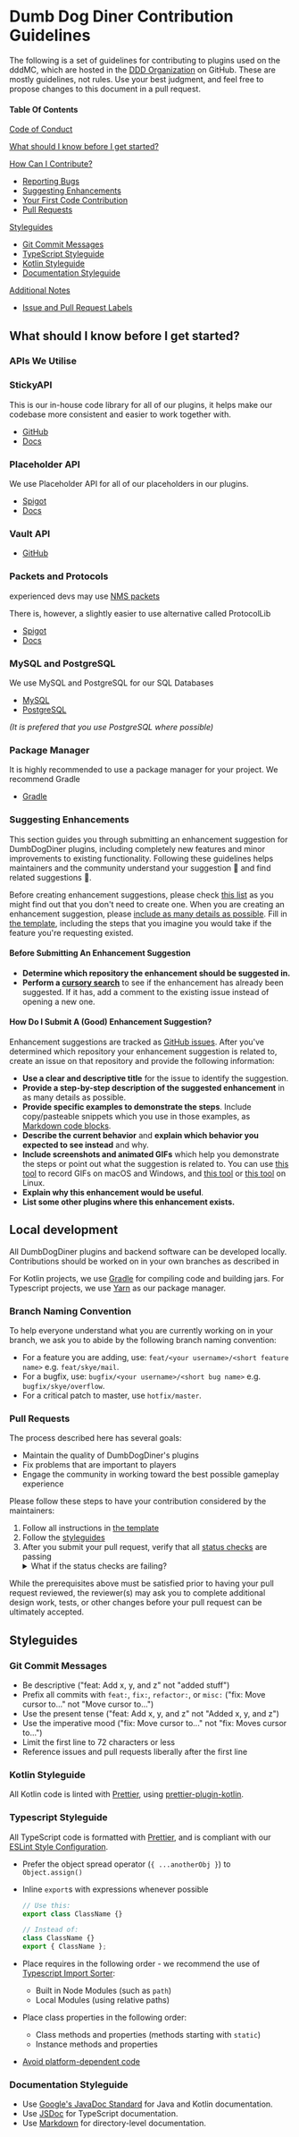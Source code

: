# Dumb Dog Diner Contribution Guidelines

The following is a set of guidelines for contributing to plugins used on the dddMC, which are hosted in the [DDD Organization](https://github.com/DumbDogDiner) on GitHub. These are mostly guidelines, not rules. Use your best judgment, and feel free to propose changes to this document in a pull request.

#### Table Of Contents

[Code of Conduct](#code-of-conduct)

[What should I know before I get started?](#what-should-i-know-before-i-get-started)

[How Can I Contribute?](#how-can-i-contribute)

-   [Reporting Bugs](#reporting-bugs)
-   [Suggesting Enhancements](#suggesting-enhancements)
-   [Your First Code Contribution](#your-first-code-contribution)
-   [Pull Requests](#pull-requests)

[Styleguides](#styleguides)

-   [Git Commit Messages](#git-commit-messages)
-   [TypeScript Styleguide](#typescript-styleguide)
-   [Kotlin Styleguide](#kotlin-styleguide)
-   [Documentation Styleguide](#documentation-styleguide)

[Additional Notes](#additional-notes)

-   [Issue and Pull Request Labels](#issue-and-pull-request-labels)

## What should I know before I get started?

### APIs We Utilise

### StickyAPI

This is our in-house code library for all of our plugins, it helps make our codebase more consistent and easier to work together with.

-   [GitHub](https://github.com/DumbDogDiner/StickyAPI/)
-   [Docs](https://dumbdogdiner.github.io/StickyAPI/)

### Placeholder API

We use Placeholder API for all of our placeholders in our plugins.

-   [Spigot](https://www.spigotmc.org/resources/placeholderapi.6245/)
-   [Docs](https://github.com/PlaceholderAPI/PlaceholderAPI/wiki/Hook-into-PlaceholderAPI)

### Vault API

-   [GitHub](https://github.com/MilkBowl/VaultAPI)

### Packets and Protocols

experienced devs may use [NMS packets](https://wiki.vg/Protocol)

There is, however, a slightly easier to use alternative called ProtocolLib

-   [Spigot](https://www.spigotmc.org/resources/protocollib.1997/)
-   [Docs](https://github.com/dmulloy2/ProtocolLib/wiki/Adding-ProtocolLib-as-a-Dependency)

### MySQL and PostgreSQL

We use MySQL and PostgreSQL for our SQL Databases

-   [MySQL](https://dev.mysql.com/doc/)
-   [PostgreSQL](https://www.postgresql.org/docs/)

_(It is prefered that you use PostgreSQL where possible)_

### Package Manager

It is highly recommended to use a package manager for your project.
We recommend Gradle

-   [Gradle](https://docs.gradle.org/)

### Suggesting Enhancements

This section guides you through submitting an enhancement suggestion for DumbDogDiner plugins, including completely new features and minor improvements to existing functionality. Following these guidelines helps maintainers and the community understand your suggestion :pencil: and find related suggestions :mag_right:.

Before creating enhancement suggestions, please check [this list](#before-submitting-an-enhancement-suggestion) as you might find out that you don't need to create one. When you are creating an enhancement suggestion, please [include as many details as possible](#how-do-i-submit-a-good-enhancement-suggestion). Fill in [the template](https://github.com/DumbDogDiner/.github/ISSUE_TEMPLATE/feature_request.md), including the steps that you imagine you would take if the feature you're requesting existed.

#### Before Submitting An Enhancement Suggestion

-   **Determine which repository the enhancement should be suggested in.**
-   **Perform a [cursory search](https://github.com/search?q=+is%3Aissue+user%3Adumbdogdiner)** to see if the enhancement has already been suggested. If it has, add a comment to the existing issue instead of opening a new one.

#### How Do I Submit A (Good) Enhancement Suggestion?

Enhancement suggestions are tracked as [GitHub issues](https://guides.github.com/features/issues/). After you've determined which repository your enhancement suggestion is related to, create an issue on that repository and provide the following information:

-   **Use a clear and descriptive title** for the issue to identify the suggestion.
-   **Provide a step-by-step description of the suggested enhancement** in as many details as possible.
-   **Provide specific examples to demonstrate the steps**. Include copy/pasteable snippets which you use in those examples, as [Markdown code blocks](https://help.github.com/articles/markdown-basics/#multiple-lines).
-   **Describe the current behavior** and **explain which behavior you expected to see instead** and why.
-   **Include screenshots and animated GIFs** which help you demonstrate the steps or point out what the suggestion is related to. You can use [this tool](https://www.cockos.com/licecap/) to record GIFs on macOS and Windows, and [this tool](https://github.com/colinkeenan/silentcast) or [this tool](https://github.com/GNOME/byzanz) on Linux.
-   **Explain why this enhancement would be useful**.
-   **List some other plugins where this enhancement exists.**

## Local development

All DumbDogDiner plugins and backend software can be developed locally. Contributions should be worked on in your own branches as described in

For Kotlin projects, we use [Gradle](https://gradle.org/) for compiling code and building jars. For Typescript projects, we use [Yarn](https://yarnpkg.org) as our package manager.

### Branch Naming Convention

To help everyone understand what you are currently working on in your branch, we ask you to abide by the following branch naming convention:

-   For a feature you are adding, use: `feat/<your username>/<short feature name>` e.g. `feat/skye/mail`.
-   For a bugfix, use: `bugfix/<your username>/<short bug name>` e.g. `bugfix/skye/overflow`.
-   For a critical patch to master, use `hotfix/master`.

### Pull Requests

The process described here has several goals:

-   Maintain the quality of DumbDogDiner's plugins
-   Fix problems that are important to players
-   Engage the community in working toward the best possible gameplay experience

Please follow these steps to have your contribution considered by the maintainers:

1. Follow all instructions in [the template](https://github.com/DumbDogDiner/.github/blob/master/ISSUE_TEMPLATE/feature_request.md)
2. Follow the [styleguides](#styleguides)
3. After you submit your pull request, verify that all [status checks](https://help.github.com/articles/about-status-checks/) are passing <details><summary>What if the status checks are failing?</summary>If a status check is failing, and you believe that the failure is unrelated to your change, please leave a comment on the pull request explaining why you believe the failure is unrelated. A maintainer will re-run the status check for you. If we conclude that the failure was a false positive, then we will open an issue to track that problem with our status check suite.</details>

While the prerequisites above must be satisfied prior to having your pull request reviewed, the reviewer(s) may ask you to complete additional design work, tests, or other changes before your pull request can be ultimately accepted.

## Styleguides

### Git Commit Messages

-   Be descriptive ("feat: Add x, y, and z" not "added stuff")
-   Prefix all commits with `feat:`, `fix:`, `refactor:`, or `misc:` ("fix: Move cursor to..." not "Move cursor to...")
-   Use the present tense ("feat: Add x, y, and z" not "Added x, y, and z")
-   Use the imperative mood ("fix: Move cursor to..." not "fix: Moves cursor to...")
-   Limit the first line to 72 characters or less
-   Reference issues and pull requests liberally after the first line

### Kotlin Styleguide

All Kotlin code is linted with [Prettier](https://prettier.io), using [prettier-plugin-kotlin](https://github.com/Angry-Potato/prettier-plugin-kotlin).

### Typescript Styleguide

All TypeScript code is formatted with [Prettier](https://prettier.io/), and is compliant with our [ESLint Style Configuration](https://github.com/DumbDogDiner/typescript-template).

-   Prefer the object spread operator (`{ ...anotherObj }`) to `Object.assign()`
-   Inline `export`s with expressions whenever possible

    ```ts
    // Use this:
    export class ClassName {}

    // Instead of:
    class ClassName {}
    export { ClassName };
    ```

-   Place requires in the following order - we recommend the use of [Typescript Import Sorter](https://marketplace.visualstudio.com/items?itemName=mike-co.import-sorter):
    -   Built in Node Modules (such as `path`)
    -   Local Modules (using relative paths)
-   Place class properties in the following order:
    -   Class methods and properties (methods starting with `static`)
    -   Instance methods and properties
-   [Avoid platform-dependent code](https://flight-manual.atom.io/hacking-atom/sections/cross-platform-compatibility/)

### Documentation Styleguide

-   Use [Google's JavaDoc Standard](https://google.github.io/styleguide/javaguide.html#s7-javadoc) for Java and Kotlin documentation.
-   Use [JSDoc](https://github.com/jsdoc/jsdoc) for TypeScript documentation.
-   Use [Markdown](https://daringfireball.net/projects/markdown) for directory-level documentation.
